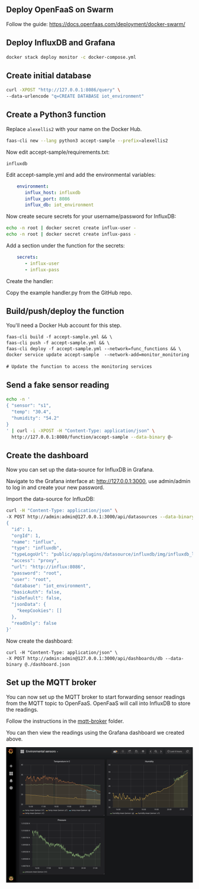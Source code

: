 ## Deploy OpenFaaS on Swarm

Follow the guide: https://docs.openfaas.com/deployment/docker-swarm/

## Deploy InfluxDB and Grafana

```bash
docker stack deploy monitor -c docker-compose.yml
```

## Create initial database

```bash
curl -XPOST "http://127.0.0.1:8086/query" \
--data-urlencode "q=CREATE DATABASE iot_environment"
```

## Create a Python3 function

Replace `alexellis2` with your name on the Docker Hub.

```bash
faas-cli new --lang python3 accept-sample --prefix=alexellis2
```

Now edit accept-sample/requirements.txt:

```
influxdb
```

Edit accept-sample.yml and add the environmental variables:


```yaml
    environment:
       influx_host: influxdb
       influx_port: 8086
       influx_db: iot_environment
```

Now create secure secrets for your username/password for InfluxDB:

```bash
echo -n root | docker secret create influx-user -
echo -n root | docker secret create influx-pass -
```

Add a section under the function for the secrets:

```yaml
    secrets:
       - influx-user
       - influx-pass
```

Create the handler:

Copy the example handler.py from the GitHub repo.

## Build/push/deploy the function

You'll need a Docker Hub account for this step.

```
faas-cli build -f accept-sample.yml && \
faas-cli push -f accept-sample.yml && \
faas-cli deploy -f accept-sample.yml --network=func_functions && \
docker service update accept-sample  --network-add=monitor_monitoring

# Update the function to access the monitoring services

```

## Send a fake sensor reading


```bash
echo -n '
{ "sensor": "s1",
  "temp": "30.4",
  "humidity": "54.2"
}
' | curl -i -XPOST -H "Content-Type: application/json" \
  http://127.0.0.1:8080/function/accept-sample --data-binary @- 
```

## Create the dashboard

Now you can set up the data-source for InfluxDB in Grafana.

Navigate to the Grafana interface at: http://127.0.0.1:3000, use admin/admin to log in and create your new password.

Import the data-source for InfluxDB:

```bash
curl -H "Content-Type: application/json" \
-X POST http://admin:admin@127.0.0.1:3000/api/datasources --data-binary '
{
  "id": 1,
  "orgId": 1,
  "name": "influx",
  "type": "influxdb",
  "typeLogoUrl": "public/app/plugins/datasource/influxdb/img/influxdb_logo.svg",
  "access": "proxy",
  "url": "http://influx:8086",
  "password": "root",
  "user": "root",
  "database": "iot_environment",
  "basicAuth": false,
  "isDefault": false,
  "jsonData": {
    "keepCookies": []
  },
  "readOnly": false
}'
```

Now create the dashboard:

```
curl -H "Content-Type: application/json" \
-X POST http://admin:admin@127.0.0.1:3000/api/dashboards/db --data-binary @./dashboard.json
```

## Set up the MQTT broker

You can now set up the MQTT broker to start forwarding sensor readings from the MQTT topic to OpenFaaS. OpenFaaS will call into InfluxDB to store the readings.

Follow the instructions in the [mqtt-broker](./mqtt-broker/README.md) folder.

You can then view the readings using the Grafana dashboard we created above.

![](./images/sensor-dashboard.png)

